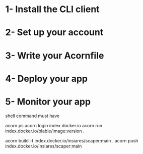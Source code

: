 # 1- Install the CLI client

# 2- Set up your account

# 3- Write your Acornfile

# 4- Deploy your app

# 5- Monitor your app

shell command must have 

acorn ps
acorn login index.docker.io
acorn run index.docker.io/blable/image:version .

acorn build -t index.docker.io/insiares/scaper:main .
acorn push index.docker.io/insiares/scaper:main